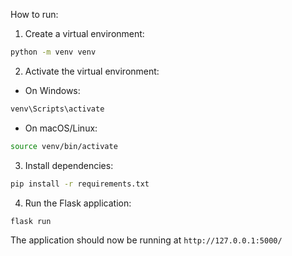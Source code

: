 How to run:

1. Create a virtual environment:
```bash
python -m venv venv
```

2. Activate the virtual environment:
- On Windows:
```bash
venv\Scripts\activate
```
- On macOS/Linux:
```bash
source venv/bin/activate
```

3. Install dependencies:
```bash
pip install -r requirements.txt
```

4. Run the Flask application:
```bash
flask run
```

The application should now be running at `http://127.0.0.1:5000/`